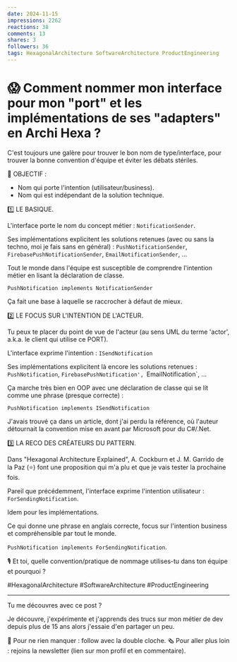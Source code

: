 ```yaml
---
date: 2024-11-15
impressions: 2262
reactions: 38
comments: 13
shares: 3
followers: 36
tags: HexagonalArchitecture SoftwareArchitecture ProductEngineering
---
```


# 😱 Comment nommer mon interface pour mon "port" et les implémentations de ses "adapters" en Archi Hexa ?

C'est toujours une galère pour trouver le bon nom de type/interface, pour trouver la bonne convention d'équipe et éviter les débats stériles.

🎯 OBJECTIF :

- Nom qui porte l'intention (utilisateur/business).
- Nom qui est indépendant de la solution technique.

1️⃣ LE BASIQUE.

L'interface porte le nom du concept métier : `NotificationSender`.

Ses implémentations explicitent les solutions retenues (avec ou sans la techno, moi je fais sans en général) : `PushNotificationSender`, `FirebasePushNotificationSender`, `EmailNotificationSender`, ...

Tout le monde dans l'équipe est susceptible de comprendre l'intention métier en lisant la déclaration de classe.

`PushNotification implements NotificationSender`

Ça fait une base à laquelle se raccrocher à défaut de mieux.

2️⃣ LE FOCUS SUR L'INTENTION DE L'ACTEUR.

Tu peux te placer du point de vue de l'acteur (au sens UML du terme 'actor', a.k.a. le client qui utilise ce PORT).

L'interface exprime l'intention : `ISendNotification`

Ses implémentations explicitent là encore les solutions retenues : `PushNotification`, `FirebasePushNotification', `EmailNotification`, ...

Ça marche très bien en OOP avec une déclaration de classe qui se lit comme une phrase (presque correcte) :

`PushNotification implements ISendNotification`

J'avais trouvé ça dans un article, dont j'ai perdu la référence, où l'auteur détournait la convention mise en avant par Microsoft pour du C#/.Net.

3️⃣ LA RECO DES CRÉATEURS DU PATTERN.

Dans "Hexagonal Architecture Explained", A. Cockburn et J. M. Garrido de la Paz (⭐) font une proposition qui m'a plu et que je vais tester la prochaine fois.

Pareil que précédemment, l'interface exprime l'intention utilisateur : `ForSendingNotification`.

Idem pour les implémentations.

Ce qui donne une phrase en anglais correcte, focus sur l'intention business et compréhensible par tout le monde.

`PushNotification implements ForSendingNotification`.

🎙️ Et toi, quelle convention/pratique de nommage utilises-tu dans ton équipe et pourquoi ?

#HexagonalArchitecture #SoftwareArchitecture #ProductEngineering

---

Tu me découvres avec ce post ?

Je découvre, j'expérimente et j'apprends des trucs sur mon métier de dev depuis plus de 15 ans alors j'essaie d'en partager un peu.

🔔 Pour ne rien manquer : follow avec la double cloche.
🗞️ Pour aller plus loin : rejoins la newsletter (lien sur mon profil et en commentaire).
